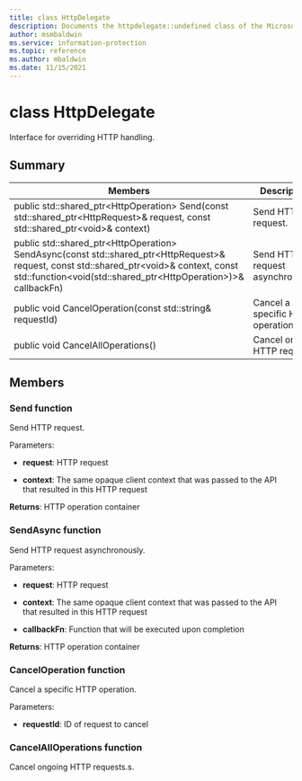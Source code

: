 ```yaml
---
title: class HttpDelegate 
description: Documents the httpdelegate::undefined class of the Microsoft Information Protection (MIP) SDK.
author: msmbaldwin
ms.service: information-protection
ms.topic: reference
ms.author: mbaldwin
ms.date: 11/15/2021
---
```


# class HttpDelegate 
Interface for overriding HTTP handling.
  
## Summary
 Members                        | Descriptions                                
--------------------------------|---------------------------------------------
public std::shared_ptr\<HttpOperation\> Send(const std::shared_ptr\<HttpRequest\>& request, const std::shared_ptr\<void\>& context)  |  Send HTTP request.
public std::shared_ptr\<HttpOperation\> SendAsync(const std::shared_ptr\<HttpRequest\>& request, const std::shared_ptr\<void\>& context, const std::function\<void(std::shared_ptr\<HttpOperation\>)\>& callbackFn)  |  Send HTTP request asynchronously.
public void CancelOperation(const std::string& requestId)  |  Cancel a specific HTTP operation.
public void CancelAllOperations()  |  Cancel ongoing HTTP requests.
  
## Members
  
### Send function
Send HTTP request.

Parameters:  
* **request**: HTTP request 


* **context**: The same opaque client context that was passed to the API that resulted in this HTTP request



  
**Returns**: HTTP operation container
  
### SendAsync function
Send HTTP request asynchronously.

Parameters:  
* **request**: HTTP request 


* **context**: The same opaque client context that was passed to the API that resulted in this HTTP request 


* **callbackFn**: Function that will be executed upon completion



  
**Returns**: HTTP operation container
  
### CancelOperation function
Cancel a specific HTTP operation.

Parameters:  
* **requestId**: ID of request to cancel


  
### CancelAllOperations function
Cancel ongoing HTTP requests.s.